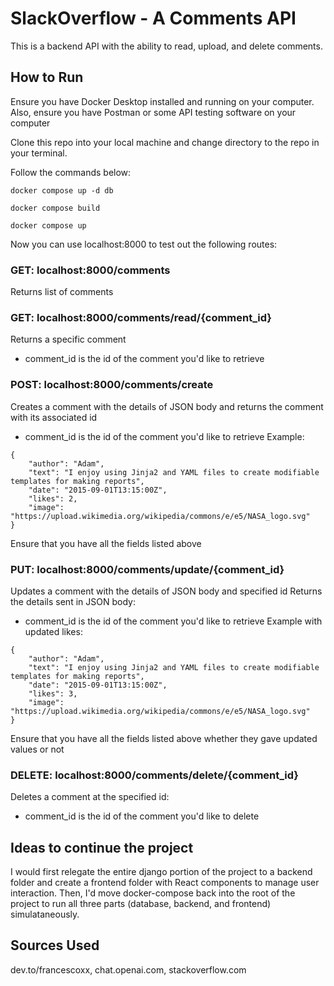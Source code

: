 # SlackOverflow - A Comments API
This is a backend API with the ability to read, upload, and delete comments. 

## How to Run
Ensure you have Docker Desktop installed and running on your computer. Also, ensure you have Postman or some API testing software on your computer

Clone this repo into your local machine and change directory to the repo in your terminal.

Follow the commands below:

```docker compose up -d db```

```docker compose build```

```docker compose up```

Now you can use localhost:8000 to test out the following routes:

### GET: localhost:8000/comments
Returns list of comments

### GET: localhost:8000/comments/read/{comment_id}
Returns a specific comment
- comment_id is the id of the comment you'd like to retrieve

### POST: localhost:8000/comments/create
Creates a comment with the details of JSON body and returns the comment with its associated id
- comment_id is the id of the comment you'd like to retrieve
Example:
```
{
    "author": "Adam",
    "text": "I enjoy using Jinja2 and YAML files to create modifiable templates for making reports",
    "date": "2015-09-01T13:15:00Z",
    "likes": 2,
    "image": "https://upload.wikimedia.org/wikipedia/commons/e/e5/NASA_logo.svg"
}
```
Ensure that you have all the fields listed above

### PUT: localhost:8000/comments/update/{comment_id}
Updates a comment with the details of JSON body and specified id
Returns the details sent in JSON body:
- comment_id is the id of the comment you'd like to retrieve
Example with updated likes:
```
{
    "author": "Adam",
    "text": "I enjoy using Jinja2 and YAML files to create modifiable templates for making reports",
    "date": "2015-09-01T13:15:00Z",
    "likes": 3,
    "image": "https://upload.wikimedia.org/wikipedia/commons/e/e5/NASA_logo.svg"
}
```
Ensure that you have all the fields listed above whether they gave updated values or not

### DELETE: localhost:8000/comments/delete/{comment_id}
Deletes a comment at the specified id:
- comment_id is the id of the comment you'd like to delete

## Ideas to continue the project
I would first relegate the entire django portion of the project to a backend folder and create a frontend folder with React components to manage user interaction. Then, I'd move docker-compose back into the root of the project to run all three parts (database, backend, and frontend) simulataneously.

## Sources Used 
dev.to/francescoxx, chat.openai.com, stackoverflow.com

